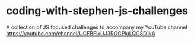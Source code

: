 # coding-with-stephen-js-challenges
A collection of JS focused challenges to accompany my YouTube channel https://youtube.com/channel/UCFBFlxUJ3ROGPiuLQG8D1kA
